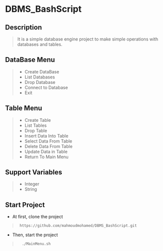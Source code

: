 # DBMS_BashScript

## Description
> It is a simple database engine project to make simple operations with databases and tables. 

<a name="desc"></a>
## DataBase Menu
> - Create DataBase
> - List Databases
> - Drop Database
> - Connect to Database
> - Exit 

## Table Menu
> - Create Table
> - List Tables
> - Drop Table
> - Insert Data Into Table
> - Select Data From Table
> - Delete Data From Table
> - Update Data in Table
> - Return To Main Menu

## Support Variables
> - Integer
> - String

<a name="desc"></a>
## Start Project 
- At first, clone the project
>      https://github.com/mahmoudmohamed/DBMS_BashScript.git
- Then, start the project
>       ./MainMenu.sh



